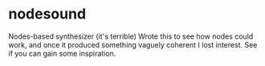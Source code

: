 # nodesound
Nodes-based synthesizer (it's terrible)
Wrote this to see how nodes could work, and once it produced something vaguely coherent I lost interest. See if you can gain some inspiration.
